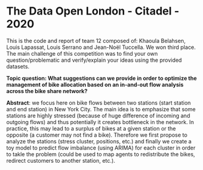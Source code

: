 # The Data Open London - Citadel - 2020

This is the code and report of team 12 composed of: Khaoula Belahsen, Louis Lapassat, Louis Serrano and Jean-Noël Tuccella. We won third place. The main challenge of this competition was to find your own question/problematic and verify/explain your ideas using the provided datasets.

**Topic question: What suggestions can we provide in order to optimize the management of bike allocation based on an in-and-out flow analysis across the bike share network?**

**Abstract**: we focus here on bike flows between two stations (start station and end station) in New York City. The main idea is to emphasize that some stations are highly stressed (because of huge difference of incoming and outgoing flows) and thus potentially it creates bottleneck in the network. In practice, this may lead to a surplus of bikes at a given station or the opposite (a customer may not find a bike). Therefore we first propose to analyze the stations (stress cluster, positions, etc.) and finally we create a toy model to predict flow imbalance (using ARIMA) for each cluster in order to takle the problem (could be used to map agents to redistribute the bikes, redirect customers to another station, etc.).
